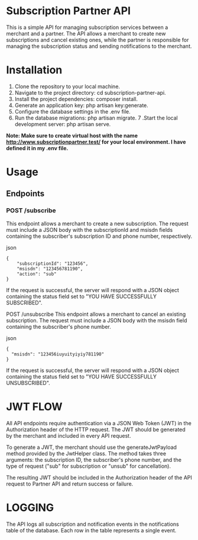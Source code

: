 # Subscription Partner API
This is a simple API for managing subscription services between a merchant and a partner. The API allows a merchant to create new subscriptions and cancel existing ones, while the partner is responsible for managing the subscription status and sending notifications to the merchant.

# Installation
1. Clone the repository to your local machine.
2. Navigate to the project directory: cd subscription-partner-api.
3. Install the project dependencies: composer install.
4. Generate an application key: php artisan key:generate.
5. Configure the database settings in the .env file.
6. Run the database migrations: php artisan migrate.
7 .Start the local development server: php artisan serve.

**Note: Make sure to create virtual host with the name http://www.subscriptionpartner.test/ for your local environment. I have defined it in my .env file.**

# Usage
## Endpoints
### POST /subscribe
This endpoint allows a merchant to create a new subscription. The request must include a JSON body with the subscriptionId and msisdn fields containing the subscriber's subscription ID and phone number, respectively.

json
```Copy code
{
    "subscriptionId": "123456",
    "msisdn": "123456781190",
    "action": "sub"
}
```
If the request is successful, the server will respond with a JSON object containing the status field set to "YOU HAVE SUCCESSFULLY SUBSCRIBED".

POST /unsubscribe
This endpoint allows a merchant to cancel an existing subscription. The request must include a JSON body with the msisdn field containing the subscriber's phone number.

json
```Copy code
{
  "msisdn": "123456iuyuityiyiy781190"
}
```
If the request is successful, the server will respond with a JSON object containing the status field set to "YOU HAVE SUCCESSFULLY UNSUBSCRIBED".

# JWT FLOW
All API endpoints require authentication via a JSON Web Token (JWT) in the Authorization header of the HTTP request. The JWT should be generated by the merchant and included in every API request.

To generate a JWT, the merchant should use the generateJwtPayload method provided by the JwtHelper class. The method takes three arguments: the subscription ID, the subscriber's phone number, and the type of request ("sub" for subscription or "unsub" for cancellation).

The resulting JWT should be included in the Authorization header of the API request to Partner API and return success or failure.

# LOGGING
The API logs all subscription and notification events in the notifications table of the database. Each row in the table represents a single event.




